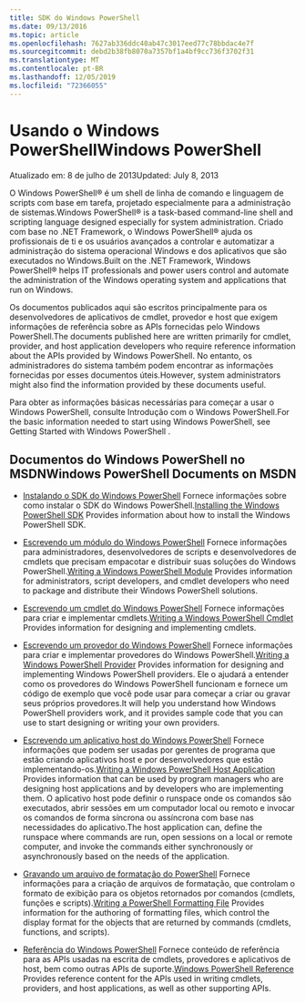 ```yaml
---
title: SDK do Windows PowerShell
ms.date: 09/13/2016
ms.topic: article
ms.openlocfilehash: 7627ab336ddc40ab47c3017eed77c78bbdac4e7f
ms.sourcegitcommit: debd2b38fb8070a7357bf1a4bf9cc736f3702f31
ms.translationtype: MT
ms.contentlocale: pt-BR
ms.lasthandoff: 12/05/2019
ms.locfileid: "72366055"
---
```

# <a name="windows-powershell"></a><span data-ttu-id="795dd-102">Usando o Windows PowerShell</span><span class="sxs-lookup"><span data-stu-id="795dd-102">Windows PowerShell</span></span>

<span data-ttu-id="795dd-103">Atualizado em: 8 de julho de 2013</span><span class="sxs-lookup"><span data-stu-id="795dd-103">Updated: July 8, 2013</span></span>

<span data-ttu-id="795dd-104">O Windows PowerShell® é um shell de linha de comando e linguagem de scripts com base em tarefa, projetado especialmente para a administração de sistemas.</span><span class="sxs-lookup"><span data-stu-id="795dd-104">Windows PowerShell® is a task-based command-line shell and scripting language designed especially for system administration.</span></span> <span data-ttu-id="795dd-105">Criado com base no .NET Framework, o Windows PowerShell® ajuda os profissionais de ti e os usuários avançados a controlar e automatizar a administração do sistema operacional Windows e dos aplicativos que são executados no Windows.</span><span class="sxs-lookup"><span data-stu-id="795dd-105">Built on the .NET Framework, Windows PowerShell® helps IT professionals and power users control and automate the administration of the Windows operating system and applications that run on Windows.</span></span>

<span data-ttu-id="795dd-106">Os documentos publicados aqui são escritos principalmente para os desenvolvedores de aplicativos de cmdlet, provedor e host que exigem informações de referência sobre as APIs fornecidas pelo Windows PowerShell.</span><span class="sxs-lookup"><span data-stu-id="795dd-106">The documents published here are written primarily for cmdlet, provider, and host application developers who require reference information about the APIs provided by Windows PowerShell.</span></span>
<span data-ttu-id="795dd-107">No entanto, os administradores do sistema também podem encontrar as informações fornecidas por esses documentos úteis.</span><span class="sxs-lookup"><span data-stu-id="795dd-107">However, system administrators might also find the information provided by these documents useful.</span></span>

<span data-ttu-id="795dd-108">Para obter as informações básicas necessárias para começar a usar o Windows PowerShell, consulte Introdução com o Windows PowerShell.</span><span class="sxs-lookup"><span data-stu-id="795dd-108">For the basic information needed to start using Windows PowerShell, see Getting Started with Windows PowerShell .</span></span>

## <a name="windows-powershell-documents-on-msdn"></a><span data-ttu-id="795dd-109">Documentos do Windows PowerShell no MSDN</span><span class="sxs-lookup"><span data-stu-id="795dd-109">Windows PowerShell Documents on MSDN</span></span>

- <span data-ttu-id="795dd-110">[Instalando o SDK do Windows PowerShell](./installing-the-windows-powershell-sdk.md) Fornece informações sobre como instalar o SDK do Windows PowerShell.</span><span class="sxs-lookup"><span data-stu-id="795dd-110">[Installing the Windows PowerShell SDK](./installing-the-windows-powershell-sdk.md) Provides information about how to install the Windows PowerShell SDK.</span></span>

- <span data-ttu-id="795dd-111">[Escrevendo um módulo do Windows PowerShell](./module/writing-a-windows-powershell-module.md) Fornece informações para administradores, desenvolvedores de scripts e desenvolvedores de cmdlets que precisam empacotar e distribuir suas soluções do Windows PowerShell.</span><span class="sxs-lookup"><span data-stu-id="795dd-111">[Writing a Windows PowerShell Module](./module/writing-a-windows-powershell-module.md) Provides information for administrators, script developers, and cmdlet developers who need to package and distribute their Windows PowerShell solutions.</span></span>

- <span data-ttu-id="795dd-112">[Escrevendo um cmdlet do Windows PowerShell](./cmdlet/writing-a-windows-powershell-cmdlet.md) Fornece informações para criar e implementar cmdlets.</span><span class="sxs-lookup"><span data-stu-id="795dd-112">[Writing a Windows PowerShell Cmdlet](./cmdlet/writing-a-windows-powershell-cmdlet.md) Provides information for designing and implementing cmdlets.</span></span>

- <span data-ttu-id="795dd-113">[Escrevendo um provedor do Windows PowerShell](./provider/writing-a-windows-powershell-provider.md) Fornece informações para criar e implementar provedores do Windows PowerShell.</span><span class="sxs-lookup"><span data-stu-id="795dd-113">[Writing a Windows PowerShell Provider](./provider/writing-a-windows-powershell-provider.md) Provides information for designing and implementing Windows PowerShell providers.</span></span> <span data-ttu-id="795dd-114">Ele o ajudará a entender como os provedores do Windows PowerShell funcionam e fornece um código de exemplo que você pode usar para começar a criar ou gravar seus próprios provedores.</span><span class="sxs-lookup"><span data-stu-id="795dd-114">It will help you understand how Windows PowerShell providers work, and it provides sample code that you can use to start designing or writing your own providers.</span></span>

- <span data-ttu-id="795dd-115">[Escrevendo um aplicativo host do Windows PowerShell](./hosting/writing-a-windows-powershell-host-application.md) Fornece informações que podem ser usadas por gerentes de programa que estão criando aplicativos host e por desenvolvedores que estão implementando-os.</span><span class="sxs-lookup"><span data-stu-id="795dd-115">[Writing a Windows PowerShell Host Application](./hosting/writing-a-windows-powershell-host-application.md) Provides information that can be used by program managers who are designing host applications and by developers who are implementing them.</span></span> <span data-ttu-id="795dd-116">O aplicativo host pode definir o runspace onde os comandos são executados, abrir sessões em um computador local ou remoto e invocar os comandos de forma síncrona ou assíncrona com base nas necessidades do aplicativo.</span><span class="sxs-lookup"><span data-stu-id="795dd-116">The host application can, define the runspace where commands are run, open sessions on a local or remote computer, and invoke the commands either synchronously or asynchronously based on the needs of the application.</span></span>

- <span data-ttu-id="795dd-117">[Gravando um arquivo de formatação do PowerShell](./format/writing-a-powershell-formatting-file.md) Fornece informações para a criação de arquivos de formatação, que controlam o formato de exibição para os objetos retornados por comandos (cmdlets, funções e scripts).</span><span class="sxs-lookup"><span data-stu-id="795dd-117">[Writing a PowerShell Formatting File](./format/writing-a-powershell-formatting-file.md) Provides information for the authoring of formatting files, which control the display format for the objects that are returned by commands (cmdlets, functions, and scripts).</span></span>

- <span data-ttu-id="795dd-118">[Referência do Windows PowerShell](./windows-powershell-reference.md) Fornece conteúdo de referência para as APIs usadas na escrita de cmdlets, provedores e aplicativos de host, bem como outras APIs de suporte.</span><span class="sxs-lookup"><span data-stu-id="795dd-118">[Windows PowerShell Reference](./windows-powershell-reference.md) Provides reference content for the APIs used in writing cmdlets, providers, and host applications, as well as other supporting APIs.</span></span>
